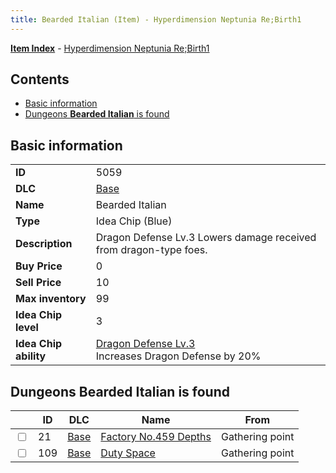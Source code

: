 ```yaml
---
title: Bearded Italian (Item) - Hyperdimension Neptunia Re;Birth1
---
```


[**Item Index**](/neptunia/rb1/item/index.html) - [Hyperdimension Neptunia Re;Birth1](/neptunia/rb1)

## Contents

- [Basic information](#basic-information)
- [Dungeons **Bearded Italian** is found](#dungeons-bearded-italian-is-found)
## Basic information

|   |   |
| -- | -- |
| **ID** | 5059 |
| **DLC** | [Base](/neptunia/rb1/dlc/1-base.html) |
| **Name** | Bearded Italian |
| **Type** | Idea Chip (Blue) |
| **Description** | Dragon Defense Lv.3 Lowers damage received from dragon-type foes. |
| **Buy Price** | 0 |
| **Sell Price** | 10 |
| **Max inventory** | 99 |
| **Idea Chip level** | 3 |
| **Idea Chip ability** | [Dragon Defense Lv.3](/neptunia/rb1/avatar/1-9558-dragon-defense-lv-3.html)<br />Increases Dragon Defense by 20% |


## Dungeons **Bearded Italian** is found

|    | ID | DLC | Name | From |
| -- | -- | --- | ---- | ---- |
| <input type="checkbox" id="rb1-dungeon-1-21" class="trackbox" /> | 21 | [Base](/neptunia/rb1/dlc/1-base.html) | [Factory No.459 Depths](/neptunia/rb1/dungeon/1-21-factory-no-459-depths.html) | Gathering point |
| <input type="checkbox" id="rb1-dungeon-1-109" class="trackbox" /> | 109 | [Base](/neptunia/rb1/dlc/1-base.html) | [Duty Space](/neptunia/rb1/dungeon/1-109-duty-space.html) | Gathering point |
